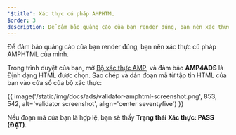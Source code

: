```yaml
---
'$title': Xác thực cú pháp AMPHTML
$order: 3
description: Để đảm bảo quảng cáo của bạn render đúng, bạn nên xác thực cú pháp AMPHTML của mình. Trong trình duyệt của bạn, mở Bộ xác thực AMP, và đảm bảo AMP4ADS là Định dạng HTML được chọn.
---
```


Để đảm bảo quảng cáo của bạn render đúng, bạn nên xác thực cú pháp AMPHTML của mình.

Trong trình duyệt của bạn, mở [Bộ xác thực AMP](https://validator.ampproject.org/#htmlFormat=AMP4ADS), và đảm bảo **AMP4ADS** là Định dạng HTML được chọn. Sao chép và dán đoạn mã từ tập tin HTML của bạn vào cửa sổ của bộ xác thực:

{{ image('/static/img/docs/ads/validator-amphtml-screenshot.png', 853, 542, alt='validator screenshot', align='center seventyfive') }}

Nếu đoạn mã của bạn là hợp lệ, bạn sẽ thấy **Trạng thái Xác thực: <span class="success-text">PASS</span> (ĐẠT)**.
